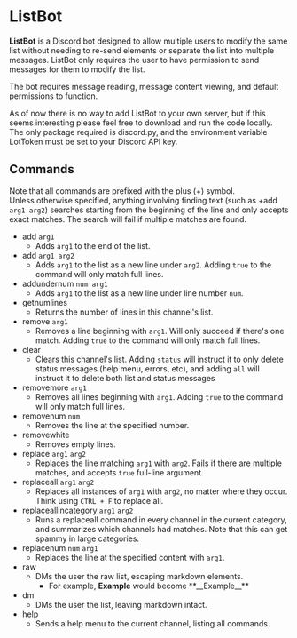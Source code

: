 # ListBot

**ListBot** is a Discord bot designed to allow multiple users to modify the same list without needing to re-send elements or separate the list into multiple messages. ListBot only requires the user to have permission to send messages for them to modify the list.

The bot requires message reading, message content viewing, and default permissions to function.

As of now there is no way to add ListBot to your own server, but if this seems interesting please feel free to download and run the code locally. The only package required is discord.py, and the environment variable LotToken must be set to your Discord API key.

## Commands
Note that all commands are prefixed with the plus (+) symbol.<br/>
Unless otherwise specified, anything involving finding text (such as +add <code>arg1 arg2</code>) searches starting from the beginning of the line and only accepts exact matches. The search will fail if multiple matches are found.

- add <code>arg1</code>
    - Adds <code>arg1</code> to the end of the list.
- add <code>arg1 arg2</code>
    - Adds <code>arg1</code> to the list as a new line under <code>arg2</code>. Adding <code>true</code> to the command will only match full lines.
- addundernum <code>num arg1</code>
	- Adds <code>arg1</code> to the list as a new line under line number <code>num</code>.
- getnumlines
	- Returns the number of lines in this channel's list.
- remove <code>arg1</code>
	- Removes a line beginning with <code>arg1</code>. Will only succeed if there's one match. Adding <code>true</code> to the command will only match full lines.
- clear
	- Clears this channel's list. Adding <code>status</code> will instruct it to only delete status messages (help menu, errors, etc), and adding <code>all</code> will instruct it to delete both list and status messages
- removemore <code>arg1</code>
	- Removes all lines beginning with <code>arg1</code>. Adding <code>true</code> to the command will only match full lines.
- removenum <code>num</code>
	- Removes the line at the specified number.
- removewhite
	- Removes empty lines.
- replace <code>arg1</code> <code>arg2</code>
	- Replaces the line matching <code>arg1</code> with <code>arg2</code>. Fails if there are multiple matches, and accepts <code>true</code> full-line argument.
- replaceall <code>arg1</code> <code>arg2</code>
	- Replaces all instances of <code>arg1</code> with <code>arg2</code>, no matter where they occur. Think using <code>CTRL + F</code> to replace all.
- replaceallincategory <code>arg1</code> <code>arg2</code>
	- Runs a replaceall command in every channel in the current category, and summarizes which channels had matches. Note that this can get spammy in large categories.
- replacenum <code>num</code> <code>arg1</code>
	- Replaces the line at the specified content with <code>arg1</code>.
- raw
	- DMs the user the raw list, escaping markdown elements.
		- For example, **__Example__** would become \*\*\_\_Example\_\_\*\*
- dm
	- DMs the user the list, leaving markdown intact.
- help
	- Sends a help menu to the current channel, listing all commands.